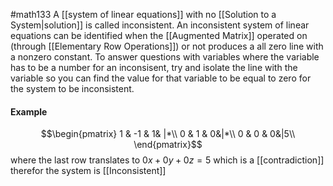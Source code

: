 #math133 
A [[system of linear equations]] with no [[Solution to a System|solution]] is called inconsistent. An inconsistent system of linear equations can be identified when the [[Augmented Matrix]] operated on (through [[Elementary Row Operations]]) or not produces a all zero line with a nonzero constant. To answer questions with variables where the variable has to be a number for an inconsisent, try and isolate the line with the variable so you can find the value for that variable to be equal to zero for the system to be inconsistent. 

#### Example
$$\begin{pmatrix}  
1 & -1 & 1& |*\\  
0 & 1 & 0&|*\\
0 & 0 & 0&|5\\
\end{pmatrix}$$
where the last row translates to $0x+0y+0z=5$ which is a [[contradiction]] therefor the system is [[Inconsistent]]
